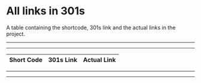 
# All links in 301s

A table containing the shortcode, 301s link and the actual links in the project.

---
<script src="/assets/js/urls.1.js"></script> <script src="/assets/js/main.js"></script>
---



<table>
    <thead>
        <tr>
        <th>Short Code</th>
        <th style="text-align: center">301s Link</th>
        <th style="text-align: left">Actual Link</th>
        </tr>
    </thead>
    <tbody id="links-body">
    </tbody>
</table>

----
<script>
    if (typeof URLMaps !== 'undefined') {
        for (var urlMap of URLMaps) {
            Object.keys(urlMap).forEach(function eachKey(key) { 
                document.getElementById("links-body").innerHTML += (
                    `
                    <tr>
                    <td>${key}</td>
                    <td style="text-align: center"><a href="https://301s.github.io/?${key}">https://301s.github.io/?${key}</a></td>
                    <td style="text-align: left"><a href="${urlMap[key]}">${urlMap[key]}</a></td>
                    </tr>
                    `
                );
            });
        }
    }
</script>
----